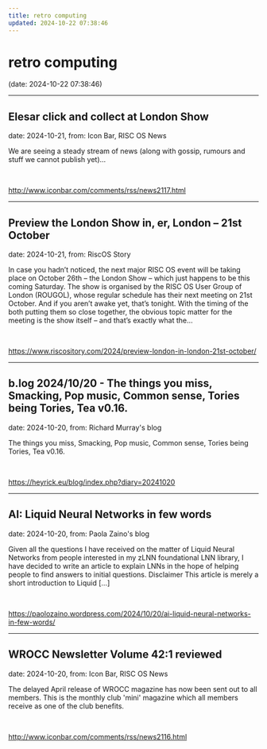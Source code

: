 ```yaml
---
title: retro computing
updated: 2024-10-22 07:38:46
---
```


# retro computing

(date: 2024-10-22 07:38:46)

---

## Elesar click and collect at London Show

date: 2024-10-21, from: Icon Bar, RISC OS News

We are seeing a steady stream of news (along with gossip, rumours and stuff we cannot publish yet)... 

<br> 

<http://www.iconbar.com/comments/rss/news2117.html>

---

## Preview the London Show in, er, London – 21st October

date: 2024-10-21, from: RiscOS Story

In case you hadn&#8217;t noticed, the next major RISC OS event will be taking place on October 26th &#8211; the London Show &#8211; which just happens to be this coming Saturday. The show is organised by the RISC OS User Group of London (ROUGOL), whose regular schedule has their next meeting on 21st October. And if you aren&#8217;t awake yet, that&#8217;s tonight. With the timing of the both putting them so close together, the obvious topic matter for the meeting is the show itself &#8211; and that&#8217;s exactly what the&#8230; 

<br> 

<https://www.riscository.com/2024/preview-london-in-london-21st-october/>

---

## b.log 2024/10/20 - The things you miss, Smacking, Pop music, Common sense, Tories being Tories, Tea v0.16.

date: 2024-10-20, from: Richard Murray's blog

The things you miss, Smacking, Pop music, Common sense, Tories being Tories, Tea v0.16. 

<br> 

<https://heyrick.eu/blog/index.php?diary=20241020>

---

## AI: Liquid Neural Networks in few words

date: 2024-10-20, from: Paola Zaino's blog

Given all the questions I have received on the matter of Liquid Neural Networks from people interested in my zLNN foundational LNN library, I have decided to write an article to explain LNNs in the hope of helping people to find answers to initial questions. Disclaimer This article is merely a short introduction to Liquid [&#8230;] 

<br> 

<https://paolozaino.wordpress.com/2024/10/20/ai-liquid-neural-networks-in-few-words/>

---

## WROCC Newsletter Volume 42:1 reviewed

date: 2024-10-20, from: Icon Bar, RISC OS News

The delayed April release of WROCC magazine has now been sent out to all members.  This is the monthly club  'mini' magazine which all members receive as one of the club benefits. 

<br> 

<http://www.iconbar.com/comments/rss/news2116.html>

